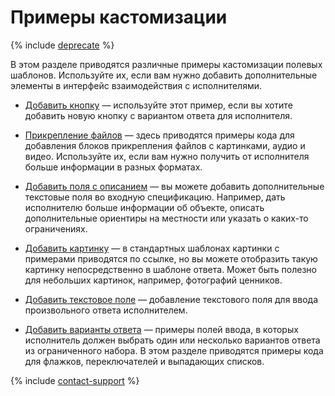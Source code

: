 # Примеры кастомизации

{% include [deprecate](../../_includes/deprecate.md) %}

В этом разделе приводятся различные примеры кастомизации полевых шаблонов. Используйте их, если вам нужно добавить дополнительные элементы в интерфейс взаимодействия с исполнителями.

- [Добавить кнопку](advanced-features-button.md) — используйте этот пример, если вы хотите добавить новую кнопку с вариантом ответа для исполнителя.

- [Прикрепление файлов](advanced-features-attach.md) — здесь приводятся примеры кода для добавления блоков прикрепления файлов с картинками, аудио и видео. Используйте их, если вам нужно получить от исполнителя больше информации в разных форматах.

- [Добавить поля с описанием](advanced-features-input-data.md) — вы можете добавить дополнительные текстовые поля во входную спецификацию. Например, дать исполнителю больше информации об объекте, описать дополнительные ориентиры на местности или указать о каких-то ограничениях.

- [Добавить картинку](advanced-features-show-pic.md) — в стандартных шаблонах картинки с примерами приводятся по ссылке, но вы можете отобразить такую картинку непосредственно в шаблоне ответа. Может быть полезно для небольших картинок, например, фотографий ценников.

- [Добавить текстовое поле](advanced-features-input-string.md) — добавление текстового поля для ввода произвольного ответа исполнителем.

- [Добавить варианты ответа](advanced-features-input-selector.md) — примеры полей ввода, в которых исполнитель должен выбрать один или несколько вариантов ответа из ограниченного набора. В этом разделе приводятся примеры кода для флажков, переключателей и выпадающих списков.

{% include [contact-support](../_includes/contact-support-help.md) %}